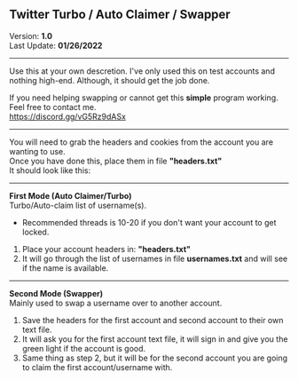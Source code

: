 ## Twitter Turbo / Auto Claimer / Swapper
Version: **1.0**<br>
Last Update: **01/26/2022**<br>
<hr>

Use this at your own descretion. I've only used this on test accounts and nothing high-end. Although, it should get the job done.<br>

If you need helping swapping or cannot get this **simple** program working. Feel free to contact me.<br>
https://discord.gg/vG5Rz9dASx

<hr>

You will need to grab the headers and cookies from the account you are wanting to use.<br>
Once you have done this, place them in file **"headers.txt"**<br>
It should look like this: 

<hr>

**First Mode (Auto Claimer/Turbo)**<br>
Turbo/Auto-claim list of username(s).

* Recommended threads is 10-20 if you don't want your account to get locked.

1) Place your account headers in: **"headers.txt"**
2) It will go through the list of usernames in file **usernames.txt** and will see if the name is available.

<hr>

**Second Mode (Swapper)**<br>
Mainly used to swap a username over to another account.

1) Save the headers for the first account and second account to their own text file.
2) It will ask you for the first account text file, it will sign in and give you the green light if the account is good.
3) Same thing as step 2, but it will be for the second account you are going to claim the first account/username with.

